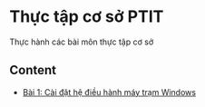 # Thực tập cơ sở PTIT

Thực hành các bài môn thực tập cơ sở 

## Content

- [Bài 1: Cài đặt hệ điều hành máy trạm Windows]()

